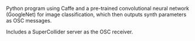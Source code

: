 Python program using Caffe and a pre-trained convolutional neural network (GoogleNet) for image classification,
which then outputs synth parameters as OSC messages.

Includes a SuperCollider server as the OSC receiver.
